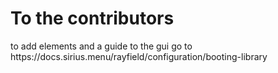 <h1>To the contributors</h1>
to add elements and a guide to the gui go to https://docs.sirius.menu/rayfield/configuration/booting-library
